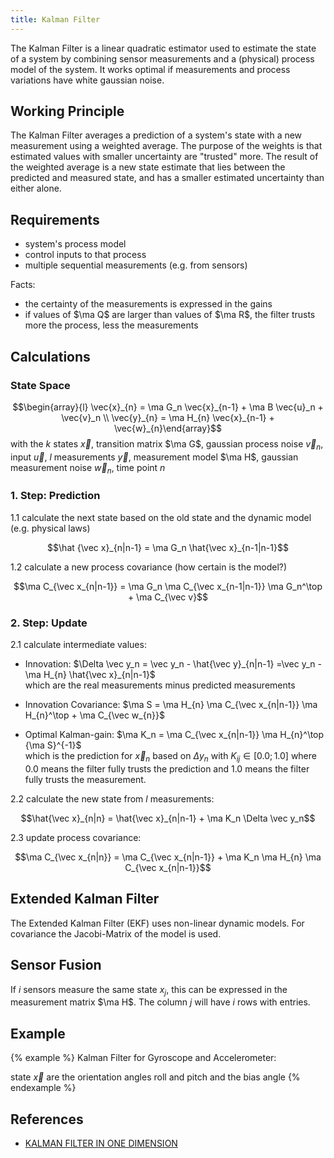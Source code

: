 ```yaml
---
title: Kalman Filter
---
```


The Kalman Filter is a linear quadratic estimator used to estimate the state of a system by combining sensor measurements and a (physical) process model of the system. It works optimal if measurements and process variations have white gaussian noise.

## Working Principle
The Kalman Filter averages a prediction of a system's state with a new measurement using a weighted average. The purpose of the weights is that estimated values with smaller uncertainty are "trusted" more. The result of the weighted average is a new state estimate that lies between the predicted and measured state, and has a smaller estimated uncertainty than either alone.


## Requirements
* system's process model
* control inputs to that process
* multiple sequential measurements (e.g. from sensors)

Facts:

* the certainty of the measurements is expressed in the gains
* if values of $\ma Q$ are larger than values of $\ma R$, the filter trusts more the process, less the measurements


## Calculations

### State Space

$$\begin{array}{l} \vec{x}_{n} = \ma G_n \vec{x}_{n-1} + \ma B \vec{u}_n + \vec{v}_n \\ 
\vec{y}_{n} = \ma H_{n} \vec{x}_{n-1} + \vec{w}_{n}\end{array}$$
with the $k$ states $\vec x$, transition matrix $\ma G$, gaussian process noise $\vec v_n$, input $\vec u$,
$l$ measurements $\vec y$, measurement model $\ma H$, gaussian measurement noise $\vec w_n$,
time point $n$


### 1. Step: Prediction
1.1 calculate the next state based on the old state and the dynamic model (e.g. physical laws)

$$\hat {\vec x}_{n|n-1} = \ma G_n \hat{\vec x}_{n-1|n-1}$$

1.2 calculate a new process covariance (how certain is the model?)

$$\ma C_{\vec x_{n|n-1}} = \ma G_n \ma C_{\vec x_{n-1|n-1}} \ma G_n^\top + \ma C_{\vec v}$$

### 2. Step: Update
2.1 calculate intermediate values: 

* Innovation: $\Delta \vec y_n = \vec y_n - \hat{\vec y}_{n|n-1} =\vec y_n - \ma H_{n} \hat{\vec x}_{n|n-1}$ </br>
which are the real measurements minus predicted measurements

* Innovation Covariance: $\ma S = \ma H_{n} \ma C_{\vec x_{n|n-1}} \ma H_{n}^\top + \ma C_{\vec w_{n}}$

* Optimal Kalman-gain: $\ma K_n = \ma C_{\vec x_{n|n-1}} \ma H_{n}^\top {\ma S}^{-1}$</br>
which is the prediction for $\vec x_n$ based on $\Delta y_n$
with $K_{ij} \in [0.0; 1.0]$ where 0.0 means the filter fully trusts the prediction and 1.0 means the filter fully trusts the measurement.

2.2 calculate the new state from $l$ measurements:

$$\hat{\vec x}_{n|n} = \hat{\vec x}_{n|n-1} + \ma K_n \Delta \vec y_n$$

2.3 update process covariance:

$$\ma C_{\vec x_{n|n}} = \ma C_{\vec x_{n|n-1}} + \ma K_n \ma H_{n} \ma C_{\vec x_{n|n-1}}$$


## Extended Kalman Filter
The Extended Kalman Filter (EKF) uses non-linear dynamic models. For covariance the Jacobi-Matrix of the model is used.


## Sensor Fusion
If $i$ sensors measure the same state $x_j$, this can be expressed in the measurement matrix $\ma H$. The column $j$ will have $i$ rows with entries.


## Example
{% example %}
Kalman Filter for Gyroscope and Accelerometer:

state $\vec x$ are the orientation angles roll and pitch and the bias angle
{% endexample %}





## References

* [KALMAN FILTER IN ONE DIMENSION](https://www.kalmanfilter.net/kalman1d.html)

